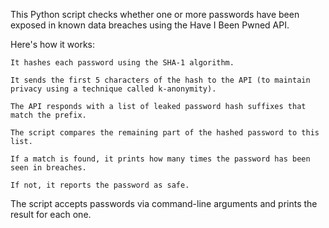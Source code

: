 This Python script checks whether one or more passwords have been exposed in known data breaches using the Have I Been Pwned API.

Here's how it works:

    It hashes each password using the SHA-1 algorithm.

    It sends the first 5 characters of the hash to the API (to maintain privacy using a technique called k-anonymity).

    The API responds with a list of leaked password hash suffixes that match the prefix.

    The script compares the remaining part of the hashed password to this list.

    If a match is found, it prints how many times the password has been seen in breaches.

    If not, it reports the password as safe.

The script accepts passwords via command-line arguments and prints the result for each one.

